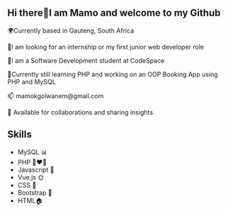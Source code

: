 <h2>Hi there👋I am Mamo and welcome to my Github</h2>
<p>🌍Currently based in Gauteng, South Africa</p>
<p>🔭I am looking for an internship or my first junior web developer role</p>
<p>🧠I am a Software Development student at CodeSpace</p>
<p>🌱Currently still learning PHP and working on an OOP Booking App using PHP and MySQL</p>
<p>📫 mamokgolwanem@gmail.com</p>
<p>👯 Available for collaborations and sharing insights</p>
<h2>Skills</h2>
<ul>

<li>MySQL 📊</li>
 <li>PHP 👩‍❤️‍👨</li>
<li>Javascript 🧩</li>
<li> Vue.js 🌞</li>
<li> CSS 🎁</li>
<li> Bootstrap 🎈</li>
<li>HTML🏠</li>
</ul>

